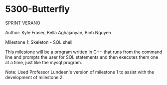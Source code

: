 # 5300-Butterfly
SPRINT  VERANO

Author: Kyle Fraser, Bella Aghajanyan, Binh Nguyen

Milestone 1: Skeleton - SQL shell 

This milestone will be a program written in C++ that runs from the command line and prompts the user for SQL statements and then executes them one at a time, just like the mysql program.

Note: Used Professor Lundeen's version of milestone 1 to assist with the development of milestone 2.
 
